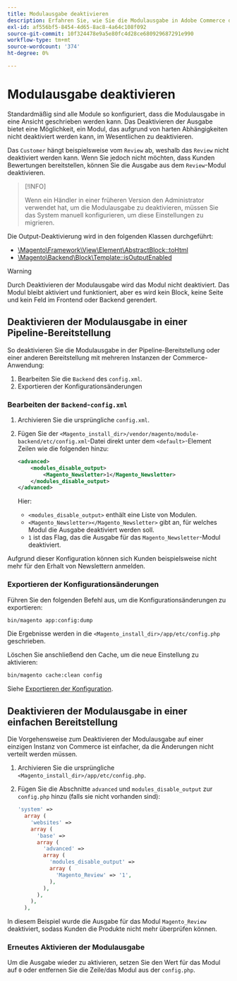 ```yaml
---
title: Modulausgabe deaktivieren
description: Erfahren Sie, wie Sie die Modulausgabe in Adobe Commerce deaktivieren, ohne Abhängigkeiten zu entfernen. Erfahren Sie mehr über Konfigurationsschritte und Anwendungsfälle.
exl-id: af556bf5-8454-4d65-8ac8-4a64c108f092
source-git-commit: 10f324478e9a5e80fc4d28ce680929687291e990
workflow-type: tm+mt
source-wordcount: '374'
ht-degree: 0%

---
```


# Modulausgabe deaktivieren

Standardmäßig sind alle Module so konfiguriert, dass die Modulausgabe in eine Ansicht geschrieben werden kann. Das Deaktivieren der Ausgabe bietet eine Möglichkeit, ein Modul, das aufgrund von harten Abhängigkeiten nicht deaktiviert werden kann, im Wesentlichen zu deaktivieren.

Das `Customer` hängt beispielsweise vom `Review` ab, weshalb das `Review` nicht deaktiviert werden kann. Wenn Sie jedoch nicht möchten, dass Kunden Bewertungen bereitstellen, können Sie die Ausgabe aus dem `Review`-Modul deaktivieren.

>[!INFO]
>
>Wenn ein Händler in einer früheren Version den Administrator verwendet hat, um die Modulausgabe zu deaktivieren, müssen Sie das System manuell konfigurieren, um diese Einstellungen zu migrieren.

Die Output-Deaktivierung wird in den folgenden Klassen durchgeführt:

- [\Magento\Framework\View\Element\AbstractBlock::toHtml](https://github.com/magento/magento2/blob/36097739bbb0b8939ad9a2a0dadee64318153dca/lib/internal/Magento/Framework/View/Element/AbstractBlock.php#L651)
- [\Magento\Backend\Block\Template::isOutputEnabled](https://github.com/magento/magento2/blob/0c786907ffe03d0e2990612eec16ee58b00379c5/app/code/Magento/Backend/Block/Template.php#L96)

>[!WARNING]
>
>Durch Deaktivieren der Modulausgabe wird das Modul nicht deaktiviert. Das Modul bleibt aktiviert und funktioniert, aber es wird kein Block, keine Seite und kein Feld im Frontend oder Backend gerendert.

## Deaktivieren der Modulausgabe in einer Pipeline-Bereitstellung

So deaktivieren Sie die Modulausgabe in der Pipeline-Bereitstellung oder einer anderen Bereitstellung mit mehreren Instanzen der Commerce-Anwendung:

1. Bearbeiten Sie die `Backend` des `config.xml`.
1. Exportieren der Konfigurationsänderungen

### Bearbeiten der `Backend`-`config.xml`

1. Archivieren Sie die ursprüngliche `config.xml`.
1. Fügen Sie der `<Magento_install_dir>/vendor/magento/module-backend/etc/config.xml`-Datei direkt unter dem `<default>`-Element Zeilen wie die folgenden hinzu:

   ```xml
   <advanced>
       <modules_disable_output>
           <Magento_Newsletter>1</Magento_Newsletter>
       </modules_disable_output>
   </advanced>
   ```

   Hier:

   - `<modules_disable_output>` enthält eine Liste von Modulen.
   - `<Magento_Newsletter></Magento_Newsletter>` gibt an, für welches Modul die Ausgabe deaktiviert werden soll.
   - `1` ist das Flag, das die Ausgabe für das `Magento_Newsletter`-Modul deaktiviert.

Aufgrund dieser Konfiguration können sich Kunden beispielsweise nicht mehr für den Erhalt von Newslettern anmelden.

### Exportieren der Konfigurationsänderungen

Führen Sie den folgenden Befehl aus, um die Konfigurationsänderungen zu exportieren:

```bash
bin/magento app:config:dump
```

Die Ergebnisse werden in die `<Magento_install_dir>/app/etc/config.php` geschrieben.

Löschen Sie anschließend den Cache, um die neue Einstellung zu aktivieren:

```bash
bin/magento cache:clean config
```

Siehe [Exportieren der Konfiguration](../cli/export-configuration.md).

## Deaktivieren der Modulausgabe in einer einfachen Bereitstellung

Die Vorgehensweise zum Deaktivieren der Modulausgabe auf einer einzigen Instanz von Commerce ist einfacher, da die Änderungen nicht verteilt werden müssen.

1. Archivieren Sie die ursprüngliche `<Magento_install_dir>/app/etc/config.php`.
1. Fügen Sie die Abschnitte `advanced` und `modules_disable_output` zur `config.php` hinzu (falls sie nicht vorhanden sind):

   ```php
   'system' =>
     array (
       'websites' =>
       array (
         'base' =>
         array (
           'advanced' =>
           array (
             'modules_disable_output' =>
             array (
               'Magento_Review' => '1',
             ),
           ),
         ),
       ),
     ),
   ```

In diesem Beispiel wurde die Ausgabe für das Modul `Magento_Review` deaktiviert, sodass Kunden die Produkte nicht mehr überprüfen können.

### Erneutes Aktivieren der Modulausgabe

Um die Ausgabe wieder zu aktivieren, setzen Sie den Wert für das Modul auf `0` oder entfernen Sie die Zeile/das Modul aus der `config.php`.
